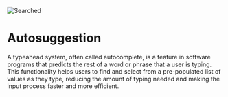 ![Searched](https://github.com/user-attachments/assets/cf80f0fe-17bc-45ea-8a4e-07359881e070)
# Autosuggestion
A typeahead system, often called autocomplete, is a feature in software programs that predicts the rest of a word or phrase that a user is typing. This functionality helps users to find and select from a pre-populated list of values as they type, reducing the amount of typing needed and making the input process faster and more efficient.
